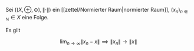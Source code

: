 Sei $((X, \oplus, \odot), \| \cdot \|)$ ein [[zettel/Normierter Raum|normierter Raum]], $(x_n)_{n \in \mathbb{N}} \in X$ eine Folge.

Es gilt

$$
	\lim_{n \to \infty} \| x_n - x \| \implies \| x_n \| \to \| x \|
$$